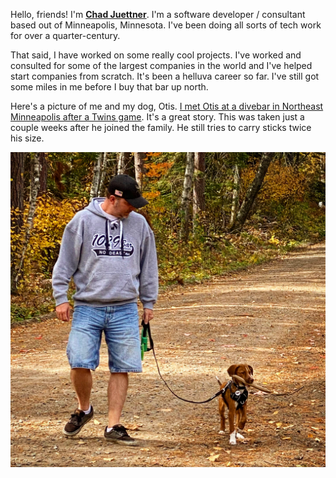 Hello, friends! I'm  **[Chad Juettner](https://chad.juettner.dev)**. I'm a software developer / consultant based out of Minneapolis, Minnesota. I've been doing all sorts of tech work for over a quarter-century.

That said, I have worked on some really cool projects. I've worked and consulted for some of the largest companies in the world and I've helped start companies from scratch. It's been a helluva career so far. I've still got some miles in me before I buy that bar up north.

Here's a picture of me and my dog, Otis. [I met Otis at a divebar in Northeast Minneapolis after a Twins game](https://imgur.com/gallery/chad-juettner-otis-adoption-story-ZS2k01p). It's a great story. This was taken just a couple weeks after he joined the family. He still tries to carry sticks twice his size.

![Chad Juettner and Otis, the handsomest man and dog you will ever meet.](docs/assets/66416AF9-5DA6-4EBF-8592-ED4541424303.jpg?raw=true)
